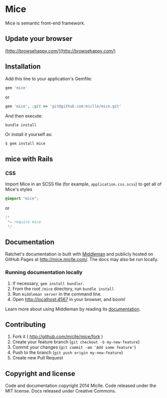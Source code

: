 # Mice

Mice is semantic front-end framework.

## Update your browser
[http://browsehappy.com/](http://browsehappy.com/)

## Installation

Add this line to your application's Gemfile:

```ruby
gem 'mice'
```
or

```ruby
gem 'mice', :git => 'git@github.com:miclle/mice.git'
```

And then execute:

`bundle install`

Or install it yourself as:

`$ gem install mice`


## mice with Rails

### CSS

Import Mice in an SCSS file (for example, `application.css.scss`) to get all of Mice's styles

```css
@import "mice";
```

or

```css
/*
 *= require mice
 */
```


## Documentation

Ratchet's documentation is built with [Middleman](http://middlemanapp.com/) and publicly hosted on GitHub Pages at <http://mice.miclle.com/>. The docs may also be run locally.

### Running documentation locally

1. If necessary, `gem install bundler`.
2. From the root `/mice` directory, run `bundle install`
3. Run `middleman server` in the command line.
3. Open <http://localhost:4567> in your browser, and boom!

Learn more about using Middleman by reading its [documentation](http://middlemanapp.com/basics/getting-started/).



## Contributing

1. Fork it ( http://github.com/miclle/mice/fork )
2. Create your feature branch (`git checkout -b my-new-feature`)
3. Commit your changes (`git commit -am 'Add some feature'`)
4. Push to the branch (`git push origin my-new-feature`)
5. Create new Pull Request

## Copyright and license

Code and documentation copyright 2014 Miclle. Code released under the MIT license. Docs released under Creative Commons.
